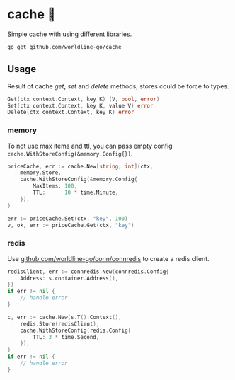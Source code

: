 # cache 🔗

Simple cache with using different libraries.

```sh
go get github.com/worldline-go/cache
```

## Usage

Result of cache _get_, _set_ and _delete_ methods; stores could be force to types.

```go
Get(ctx context.Context, key K) (V, bool, error)
Set(ctx context.Context, key K, value V) error
Delete(ctx context.Context, key K) error
```

### memory

To not use max items and ttl, you can pass empty config `cache.WithStoreConfig(&memory.Config{})`.

```go
priceCache, err := cache.New[string, int](ctx,
    memory.Store,
    cache.WithStoreConfig(&memory.Config{
        MaxItems: 100,
        TTL:      10 * time.Minute,
    }),
)

err := priceCache.Set(ctx, "key", 100)
v, ok, err := priceCache.Get(ctx, "key")
```

### redis

Use [github.com/worldline-go/conn/connredis](https://github.com/worldline-go/conn/connredis) to create a redis client.

```go
redisClient, err := connredis.New(connredis.Config{
    Address: s.container.Address(),
})
if err != nil {
    // handle error
}

c, err := cache.New(s.T().Context(),
    redis.Store(redisClient),
    cache.WithStoreConfig(redis.Config{
        TTL: 3 * time.Second,
    }),
)
if err != nil {
    // handle error
}
```
